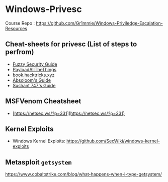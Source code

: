 # Windows-Privesc

Course Repo : https://github.com/Gr1mmie/Windows-Priviledge-Escalation-Resources <br>

## Cheat-sheets for privesc (List of steps to perfrom)
- [Fuzzy Security Guide](https://www.fuzzysecurity.com/tutorials/16.html)
- [PayloadAllTheThings](https://github.com/swisskyrepo/PayloadsAllTheThings/blob/master/Methodology%20and%20Resources/Windows%20-%20Privilege%20Escalation.md)
- [book.hacktricks.xyz](https://book.hacktricks.xyz/windows/checklist-windows-privilege-escalation)
- [Absoloom's Guide](https://www.absolomb.com/2018-01-26-Windows-Privilege-Escalation-Guide/)
- [Sushant 747's Guide](https://sushant747.gitbooks.io/total-oscp-guide/privilege_escalation_windows.html)

## MSFVenom Cheatsheet
- [https://netsec.ws/?p=331](https://netsec.ws/?p=331)

## Kernel Exploits
- Windows Kernel Exploits: https://github.com/SecWiki/windows-kernel-exploits

## Metasploit `getsystem`
https://www.cobaltstrike.com/blog/what-happens-when-i-type-getsystem/



